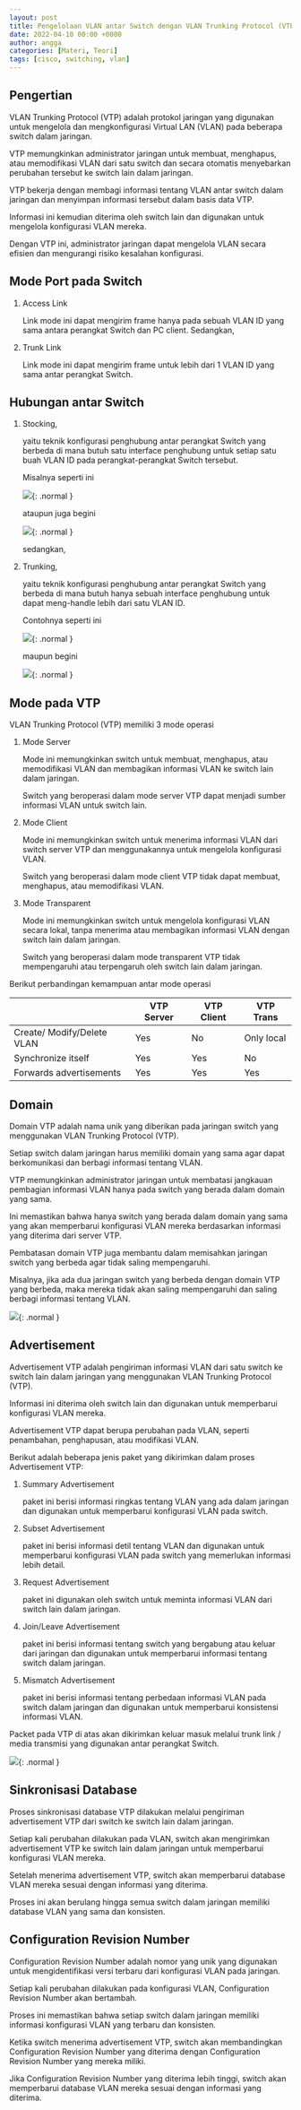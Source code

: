 ```yaml
---
layout: post
title: Pengelolaan VLAN antar Switch dengan VLAN Trunking Protocol (VTP)
date: 2022-04-10 00:00 +0000
author: angga
categories: [Materi, Teori]
tags: [cisco, switching, vlan]
---
```


## Pengertian

VLAN Trunking Protocol (VTP) adalah protokol jaringan yang digunakan untuk mengelola dan mengkonfigurasi Virtual LAN (VLAN) pada beberapa switch dalam jaringan.

VTP memungkinkan administrator jaringan untuk membuat, menghapus, atau memodifikasi VLAN dari satu switch dan secara otomatis menyebarkan perubahan tersebut ke switch lain dalam jaringan.

VTP bekerja dengan membagi informasi tentang VLAN antar switch dalam jaringan dan menyimpan informasi tersebut dalam basis data VTP.

Informasi ini kemudian diterima oleh switch lain dan digunakan untuk mengelola konfigurasi VLAN mereka.

Dengan VTP ini, administrator jaringan dapat mengelola VLAN secara efisien dan mengurangi risiko kesalahan konfigurasi.

## Mode Port pada Switch

1. Access Link

   Link mode ini dapat mengirim frame hanya pada sebuah VLAN ID yang sama antara perangkat Switch dan PC client. Sedangkan,

1. Trunk Link

   Link mode ini dapat mengirim frame untuk lebih dari 1 VLAN ID yang sama antar perangkat Switch.

## Hubungan antar Switch

1. Stocking,

   yaitu teknik konfigurasi penghubung antar perangkat Switch yang berbeda di mana butuh satu interface penghubung untuk setiap satu buah VLAN ID pada perangkat-perangkat Switch tersebut.

   Misalnya seperti ini

   ![](/assets/img/2022-04-10-pengelolaan-vlan-antar-switch-menggunakan-vlan-trunking-protocol-vtp/01.png){: .normal }

   ataupun juga begini

   ![](/assets/img/2022-04-10-pengelolaan-vlan-antar-switch-menggunakan-vlan-trunking-protocol-vtp/02.png){: .normal }

   sedangkan,

1. Trunking,

   yaitu teknik konfigurasi penghubung antar perangkat Switch yang berbeda di mana butuh hanya sebuah interface penghubung untuk dapat meng-handle lebih dari satu VLAN ID.

   Contohnya seperti ini

   ![](/assets/img/2022-04-10-pengelolaan-vlan-antar-switch-menggunakan-vlan-trunking-protocol-vtp/03.png){: .normal }

   maupun begini

   ![](/assets/img/2022-04-10-pengelolaan-vlan-antar-switch-menggunakan-vlan-trunking-protocol-vtp/04.png){: .normal }

## Mode pada VTP

VLAN Trunking Protocol (VTP) memiliki 3 mode operasi

1. Mode Server

   Mode ini memungkinkan switch untuk membuat, menghapus, atau memodifikasi VLAN dan membagikan informasi VLAN ke switch lain dalam jaringan.

   Switch yang beroperasi dalam mode server VTP dapat menjadi sumber informasi VLAN untuk switch lain.

2. Mode Client

   Mode ini memungkinkan switch untuk menerima informasi VLAN dari switch server VTP dan menggunakannya untuk mengelola konfigurasi VLAN.

   Switch yang beroperasi dalam mode client VTP tidak dapat membuat, menghapus, atau memodifikasi VLAN.

3. Mode Transparent

   Mode ini memungkinkan switch untuk mengelola konfigurasi VLAN secara lokal, tanpa menerima atau membagikan informasi VLAN dengan switch lain dalam jaringan.

   Switch yang beroperasi dalam mode transparent VTP tidak mempengaruhi atau terpengaruh oleh switch lain dalam jaringan.

Berikut perbandingan kemampuan antar mode operasi

|                            | VTP Server | VTP Client | VTP Trans  |
| -------------------------- | ---------- | ---------- | ---------- |
| Create/ Modify/Delete VLAN | Yes        | No         | Only local |
| Synchronize itself         | Yes        | Yes        | No         |
| Forwards advertisements    | Yes        | Yes        | Yes        |

## Domain

Domain VTP adalah nama unik yang diberikan pada jaringan switch yang menggunakan VLAN Trunking Protocol (VTP).

Setiap switch dalam jaringan harus memiliki domain yang sama agar dapat berkomunikasi dan berbagi informasi tentang VLAN.

VTP memungkinkan administrator jaringan untuk membatasi jangkauan pembagian informasi VLAN hanya pada switch yang berada dalam domain yang sama.

Ini memastikan bahwa hanya switch yang berada dalam domain yang sama yang akan memperbarui konfigurasi VLAN mereka berdasarkan informasi yang diterima dari server VTP.

Pembatasan domain VTP juga membantu dalam memisahkan jaringan switch yang berbeda agar tidak saling mempengaruhi.

Misalnya, jika ada dua jaringan switch yang berbeda dengan domain VTP yang berbeda, maka mereka tidak akan saling mempengaruhi dan saling berbagi informasi tentang VLAN.

![](/assets/img/2022-04-10-pengelolaan-vlan-antar-switch-menggunakan-vlan-trunking-protocol-vtp/05.png){: .normal }

## Advertisement

Advertisement VTP adalah pengiriman informasi VLAN dari satu switch ke switch lain dalam jaringan yang menggunakan VLAN Trunking Protocol (VTP).

Informasi ini diterima oleh switch lain dan digunakan untuk memperbarui konfigurasi VLAN mereka.

Advertisement VTP dapat berupa perubahan pada VLAN, seperti penambahan, penghapusan, atau modifikasi VLAN.

Berikut adalah beberapa jenis paket yang dikirimkan dalam proses Advertisement VTP:

1. Summary Advertisement

   paket ini berisi informasi ringkas tentang VLAN yang ada dalam jaringan dan digunakan untuk memperbarui konfigurasi VLAN pada switch.

2. Subset Advertisement

   paket ini berisi informasi detil tentang VLAN dan digunakan untuk memperbarui konfigurasi VLAN pada switch yang memerlukan informasi lebih detail.

3. Request Advertisement

   paket ini digunakan oleh switch untuk meminta informasi VLAN dari switch lain dalam jaringan.

4. Join/Leave Advertisement

   paket ini berisi informasi tentang switch yang bergabung atau keluar dari jaringan dan digunakan untuk memperbarui informasi tentang switch dalam jaringan.

5. Mismatch Advertisement

   paket ini berisi informasi tentang perbedaan informasi VLAN pada switch dalam jaringan dan digunakan untuk memperbarui konsistensi informasi VLAN.

Packet pada VTP di atas akan dikirimkan keluar masuk melalui trunk link / media transmisi yang digunakan antar perangkat Switch.

![](/assets/img/2022-04-10-pengelolaan-vlan-antar-switch-menggunakan-vlan-trunking-protocol-vtp/06.png){: .normal }

## Sinkronisasi Database

Proses sinkronisasi database VTP dilakukan melalui pengiriman advertisement VTP dari switch ke switch lain dalam jaringan.

Setiap kali perubahan dilakukan pada VLAN, switch akan mengirimkan advertisement VTP ke switch lain dalam jaringan untuk memperbarui konfigurasi VLAN mereka.

Setelah menerima advertisement VTP, switch akan memperbarui database VLAN mereka sesuai dengan informasi yang diterima.

Proses ini akan berulang hingga semua switch dalam jaringan memiliki database VLAN yang sama dan konsisten.

## Configuration Revision Number

Configuration Revision Number adalah nomor yang unik yang digunakan untuk mengidentifikasi versi terbaru dari konfigurasi VLAN pada jaringan.

Setiap kali perubahan dilakukan pada konfigurasi VLAN, Configuration Revision Number akan bertambah.

Proses ini memastikan bahwa setiap switch dalam jaringan memiliki informasi konfigurasi VLAN yang terbaru dan konsisten.

Ketika switch menerima advertisement VTP, switch akan membandingkan Configuration Revision Number yang diterima dengan Configuration Revision Number yang mereka miliki.

Jika Configuration Revision Number yang diterima lebih tinggi, switch akan memperbarui database VLAN mereka sesuai dengan informasi yang diterima.
